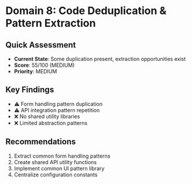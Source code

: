 # Domain 8: Code Deduplication & Pattern Extraction

## Quick Assessment
- **Current State**: Some duplication present, extraction opportunities exist
- **Score**: 55/100 (MEDIUM)
- **Priority**: MEDIUM

## Key Findings
- ⚠️ Form handling pattern duplication
- ⚠️ API integration pattern repetition
- ❌ No shared utility libraries
- ❌ Limited abstraction patterns

## Recommendations
1. Extract common form handling patterns
2. Create shared API utility functions
3. Implement common UI pattern library
4. Centralize configuration constants
